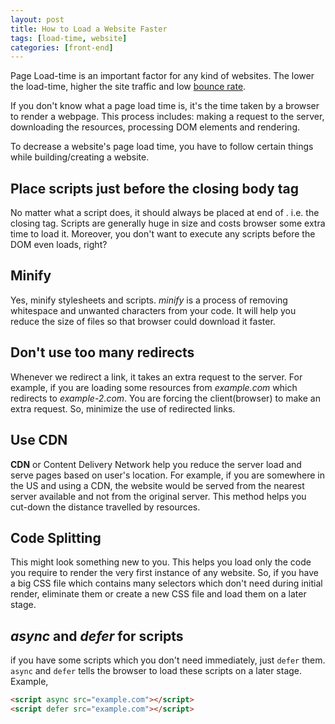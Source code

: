 ```yaml
---
layout: post
title: How to Load a Website Faster
tags: [load-time, website]
categories: [front-end]
---
```


Page Load-time is an important factor for any kind of websites. The lower the load-time, higher the site traffic and low [bounce rate](https://en.wikipedia.org/wiki/Bounce_rate).

If you don't know what a page load time is, it's the time taken by a browser to render a webpage. This process includes: making a request to the server, downloading the resources, processing DOM elements and rendering.

To decrease a website's page load time, you have to follow certain things while building/creating a website.

## Place scripts just before the closing body tag

No matter what a script does, it should always be placed at end of <body>. i.e. the closing </body> tag. Scripts are generally huge in size and costs browser some extra time to load it. Moreover, you don't want to execute any scripts before the DOM even loads, right?

## Minify

Yes, minify stylesheets and scripts. _minify_ is a process of removing whitespace and unwanted characters from your code. It will help you reduce the size of files so that browser could download it faster.

## Don't use too many redirects

Whenever we redirect a link, it takes an extra request to the server. For example, if you are loading some resources from _example.com_ which redirects to _example-2.com_. You are forcing the client(browser) to make an extra request. So, minimize the use of redirected links.

## Use CDN

**CDN** or Content Delivery Network help you reduce the server load and serve pages based on user's location. For example, if you are somewhere in the US and using a CDN, the website would be served from the nearest server available and not from the original server. This method helps you cut-down the distance travelled by resources.

## Code Splitting

This might look something new to you. This helps you load only the code you require to render the very first instance of any website. So, if you have a big CSS file which contains many selectors which don't need during initial render, eliminate them or create a new CSS file and load them on a later stage.

## _async_ and _defer_ for scripts

if you have some scripts which you don't need immediately, just `defer` them. `async` and `defer` tells the browser to load these scripts on a later stage. Example,

```html
<script async src="example.com"></script>
<script defer src="example.com"></script>
```
